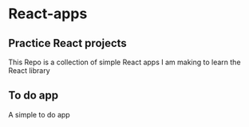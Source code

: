 # React-apps
## Practice React projects

This Repo is a collection of simple React apps I am making to learn the React library

## To do app
A simple to do app
